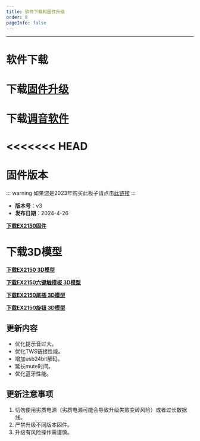 ```yaml
---
title: 软件下载和固件升级
order: 8
pageInfo: false
---
```

---
# 软件下载
# 下载[固件升级](https://likeyou156156.online:9000/lky/tools/MV_Assisant_Tools_2021_V3.0.9T(2023.05.29).exe)
# 下载[调音软件](https://likeyou156156.online:9000/lky/tools/ACPWorkbench_24bit.exe)
<<<<<<< HEAD
=======

>>>>>>> 

# 固件版本
::: warning
如果您是2023年购买此板子请点击[此链接](/firmware/)
:::
- **版本号**：v3
- **发布日期**：2024-4-26

**[下载EX2150固件](https://likeyou156156.online:9000/lky/EX/EX2150/bin/EX202_2150-2024-11-8.mva)**

# 下载3D模型

**[下载EX2150 3D模型](https://likeyou156156.online:9000/lky/3D/EX202_2150.step)**

**[下载EX2150六键触摸板 3D模型](https://likeyou156156.online:9000/lky/3D/EX202_6jcmb.step)**

**[下载EX2150尾插 3D模型](https://likeyou156156.online:9000/lky/3D/EX202wc.step)**

**[下载EX2150旋钮 3D模型](https://likeyou156156.online:9000/lky/3D/EX202_xn.step)**


## 更新内容
- 优化提示音过大。
- 优化TWS链接性能。
- 增加usb24bit解码。
- 延长mute时间。
- 优化蓝牙性能。

## 更新注意事项
1. 切勿使用劣质电源（劣质电源可能会导致升级失败变砖风险）或者过长数据线。
2. 严禁升级不同版本固件。
3. 升级有风险操作需谨慎。
